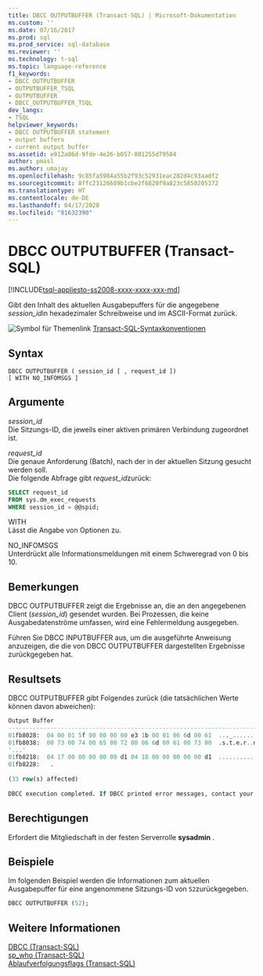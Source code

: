 ```yaml
---
title: DBCC OUTPUTBUFFER (Transact-SQL) | Microsoft-Dokumentation
ms.custom: ''
ms.date: 07/16/2017
ms.prod: sql
ms.prod_service: sql-database
ms.reviewer: ''
ms.technology: t-sql
ms.topic: language-reference
f1_keywords:
- DBCC OUTPUTBUFFER
- OUTPUTBUFFER_TSQL
- OUTPUTBUFFER
- DBCC_OUTPUTBUFFER_TSQL
dev_langs:
- TSQL
helpviewer_keywords:
- DBCC OUTPUTBUFFER statement
- output buffers
- current output buffer
ms.assetid: e912a06d-9fde-4e26-b057-801255d79504
author: pmasl
ms.author: umajay
ms.openlocfilehash: 9c85fa5984a55b2f93c52931eac282d4c93aadf2
ms.sourcegitcommit: 8ffc23126609b1cbe2f6820f9a823c5850205372
ms.translationtype: HT
ms.contentlocale: de-DE
ms.lasthandoff: 04/17/2020
ms.locfileid: "81632390"
---
```

# <a name="dbcc-outputbuffer-transact-sql"></a>DBCC OUTPUTBUFFER (Transact-SQL)
[!INCLUDE[tsql-appliesto-ss2008-xxxx-xxxx-xxx-md](../../includes/tsql-appliesto-ss2008-xxxx-xxxx-xxx-md.md)]

Gibt den Inhalt des aktuellen Ausgabepuffers für die angegebene *session_id*in hexadezimaler Schreibweise und im ASCII-Format zurück.
  
![Symbol für Themenlink](../../database-engine/configure-windows/media/topic-link.gif "Symbol für Themenlink") [Transact-SQL-Syntaxkonventionen](../../t-sql/language-elements/transact-sql-syntax-conventions-transact-sql.md)
  
## <a name="syntax"></a>Syntax  
```syntaxsql
DBCC OUTPUTBUFFER ( session_id [ , request_id ])  
[ WITH NO_INFOMSGS ]  
```  
  
## <a name="arguments"></a>Argumente  
 *session_id*  
 Die Sitzungs-ID, die jeweils einer aktiven primären Verbindung zugeordnet ist.  
  
 *request_id*  
 Die genaue Anforderung (Batch), nach der in der aktuellen Sitzung gesucht werden soll.  
 Die folgende Abfrage gibt *request_id*zurück:  
  
```sql
SELECT request_id   
FROM sys.dm_exec_requests   
WHERE session_id = @@spid;  
```  
  
 WITH  
 Lässt die Angabe von Optionen zu.  
  
 NO_INFOMSGS  
 Unterdrückt alle Informationsmeldungen mit einem Schweregrad von 0 bis 10.  
  
## <a name="remarks"></a>Bemerkungen  
DBCC OUTPUTBUFFER zeigt die Ergebnisse an, die an den angegebenen Client (*session_id*) gesendet wurden. Bei Prozessen, die keine Ausgabedatenströme umfassen, wird eine Fehlermeldung ausgegeben.
  
Führen Sie DBCC INPUTBUFFER aus, um die ausgeführte Anweisung anzuzeigen, die die von DBCC OUTPUTBUFFER dargestellten Ergebnisse zurückgegeben hat.
  
## <a name="result-sets"></a>Resultsets  
DBCC OUTPUTBUFFER gibt Folgendes zurück (die tatsächlichen Werte können davon abweichen):
  
```sql
Output Buffer                                                              
------------------------------------------------------------------------   
01fb8028:  04 00 01 5f 00 00 00 00 e3 1b 00 01 06 6d 00 61  ..._.........m.a  
01fb8038:  00 73 00 74 00 65 00 72 00 06 6d 00 61 00 73 00  .s.t.e.r..m.a.s.  
'...'  
01fb8218:  04 17 00 00 00 00 00 d1 04 18 00 00 00 00 00 d1  ................  
01fb8228:   .  
  
(33 row(s) affected)  
  
DBCC execution completed. If DBCC printed error messages, contact your system administrator.  
```  
  
## <a name="permissions"></a>Berechtigungen  
Erfordert die Mitgliedschaft in der festen Serverrolle **sysadmin** .
  
## <a name="examples"></a>Beispiele  
Im folgenden Beispiel werden die Informationen zum aktuellen Ausgabepuffer für eine angenommene Sitzungs-ID von `52`zurückgegeben.
  
```sql
DBCC OUTPUTBUFFER (52);  
```  
  
## <a name="see-also"></a>Weitere Informationen  
[DBCC &#40;Transact-SQL&#41;](../../t-sql/database-console-commands/dbcc-transact-sql.md)  
[sp_who &#40;Transact-SQL&#41;](../../relational-databases/system-stored-procedures/sp-who-transact-sql.md)  
[Ablaufverfolgungsflags &#40;Transact-SQL&#41;](../../t-sql/database-console-commands/dbcc-traceon-trace-flags-transact-sql.md)
  
  
